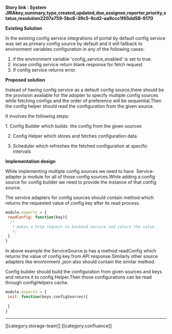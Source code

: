  **Story link : System JIRAkey,summary,type,created,updated,due,assignee,reporter,priority,status,resolution2207a759-5bc8-39c5-9cd2-aa9ccc1f65ddSB-8170** 

 **Existing Solution** 

In the existing config service integrations of portal by default config service was set as primary config source by default and it will fallback to environment variables configuration in any of the following cases:


1. if the environment variable 'config_service_enabled' is set to true.
1. Incase config service return blank response for fetch request
1. If config service returns error.



 **Proposed solution** 

Instead of having config service as a default config source,there should be the provision available for the adopter to specify multiple config sources while fetching configs and the order of preference will be sequential.Then the config helper should read the configuration from the given source.

It involves the following steps:

1. Config Builder which builds  the config from the given sources

2. Config Helper which stores and fetches configuration data.

3. Scheduler which refreshes the fetched configuration at specific intervals



 **Implementation design** 

While implementing multiple config sources we need to have  Service-adapter js module for all of those config sources.While adding a config source for config builder we need to provide the instance of that config source.

The service adapters for config sources should contain method which returns the requested value of config key after its read process.


```js
module.exports = {
 readConfig: function(key){
  /*
   * makes a http request to backend service and return the value
   */
 }
}
```


In above example the ServiceSource js has a method readConfig which returns the value of config key from API response.Similarly other source adapters like environment ,json also should contain the similar method.

Config builder should build the configuration from given sources and keys and returns it to config Helper.Then those configurations can be read through configHelpers cache.


```js
module.exports = {
 init: function(keys,configSources){
       
 }
}
```








*****

[[category.storage-team]] 
[[category.confluence]] 
